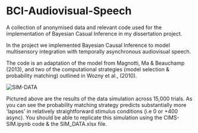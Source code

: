 # BCI-Audiovisual-Speech
A collection of anonymised data and relevant code used for the implementation of Bayesian Casual Inference in my dissertation project.

In the project we implemented Bayesian Causal Inference to model multisensory integration with temporally asynchronous audiovisual speech.

The code is an adaptation of the model from Magnotti, Ma & Beauchamp (2013), and two of the computational strategies (model selection & probability matching) outlined in Wozny et al., (2010).

![SIM-DATA](https://user-images.githubusercontent.com/74515191/117729308-94140f80-b1e2-11eb-9dde-c6175d899eb1.png)

Pictured above are the results of the data simulation across 15,000 trials. As you can see the probability matching strategy predicts substantially more 'lapses' in relatively straightforward stimulus conditions (i.e 0 or +400 async). You should be able to replicate this simulation using the CIMS-SIM.ipynb code & the SIM_DATA.xlsx file.

